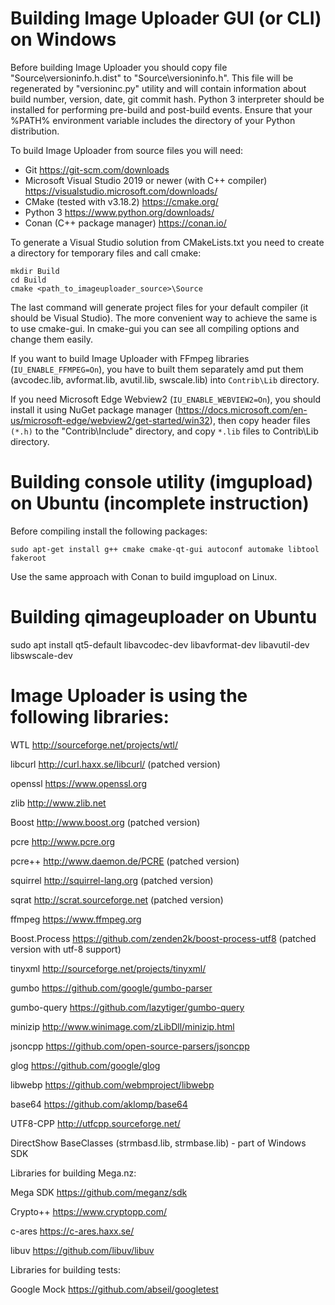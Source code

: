 ﻿# Building Image Uploader GUI (or CLI) on Windows

Before building Image Uploader you should copy file "Source\versioninfo.h.dist" to "Source\versioninfo.h". This file will be regenerated 
by "versioninc.py" utility and will contain information about build number, version, date, git commit hash.
Python 3 interpreter should be installed for performing pre-build and post-build events. Ensure that your %PATH% environment 
variable includes the directory of your Python distribution.

To build Image Uploader from source files you will need:
- Git 		https://git-scm.com/downloads
- Microsoft Visual Studio 2019 or newer (with C++ compiler)   https://visualstudio.microsoft.com/downloads/
- CMake (tested with v3.18.2)    https://cmake.org/
- Python 3    https://www.python.org/downloads/
- Conan (C++ package manager)   https://conan.io/

To generate a Visual Studio solution from CMakeLists.txt you need to create a directory for 
temporary files and call cmake:

```
mkdir Build
cd Build
cmake <path_to_imageuploader_source>\Source
```

The last command will generate project files for your default compiler (it should be Visual Studio). 
The more convenient way to achieve the same is to use cmake-gui.
In cmake-gui you can see all compiling options and change them easily.

If you want to build Image Uploader with FFmpeg libraries (`IU_ENABLE_FFMPEG=On`), you have to built them separately amd put them (avcodec.lib, avformat.lib, avutil.lib, swscale.lib) into `Contrib\Lib` directory.

If you need Microsoft Edge Webview2 (`IU_ENABLE_WEBVIEW2=On`), you should install it using NuGet package manager (https://docs.microsoft.com/en-us/microsoft-edge/webview2/get-started/win32),
then copy header files `(*.h)` to the "Contrib\Include" directory, and copy `*.lib` files to Contrib\Lib directory.

# Building console utility (imgupload) on Ubuntu (incomplete instruction)

Before compiling install the following packages:

```
sudo apt-get install g++ cmake cmake-qt-gui autoconf automake libtool fakeroot
```

Use the same approach with Conan to build imgupload on Linux.

# Building qimageuploader on Ubuntu

sudo apt install qt5-default libavcodec-dev libavformat-dev libavutil-dev libswscale-dev

# Image Uploader is using the following libraries:

WTL             http://sourceforge.net/projects/wtl/

libcurl         http://curl.haxx.se/libcurl/ (patched version)

openssl         https://www.openssl.org

zlib            http://www.zlib.net

Boost           http://www.boost.org (patched version)

pcre            http://www.pcre.org

pcre++          http://www.daemon.de/PCRE (patched version)

squirrel        http://squirrel-lang.org (patched version)

sqrat		    http://scrat.sourceforge.net (patched version)

ffmpeg          https://www.ffmpeg.org

Boost.Process   https://github.com/zenden2k/boost-process-utf8 (patched version with utf-8 support)

tinyxml         http://sourceforge.net/projects/tinyxml/

gumbo           https://github.com/google/gumbo-parser

gumbo-query     https://github.com/lazytiger/gumbo-query

minizip         http://www.winimage.com/zLibDll/minizip.html

jsoncpp         https://github.com/open-source-parsers/jsoncpp

glog            https://github.com/google/glog

libwebp         https://github.com/webmproject/libwebp

base64          https://github.com/aklomp/base64

UTF8-CPP        http://utfcpp.sourceforge.net/ 

DirectShow BaseClasses (strmbasd.lib, strmbase.lib) - part of Windows SDK

Libraries for building Mega.nz:

Mega SDK        https://github.com/meganz/sdk

Crypto++        https://www.cryptopp.com/

c-ares          https://c-ares.haxx.se/

libuv           https://github.com/libuv/libuv

Libraries for building tests:

Google Mock     https://github.com/abseil/googletest
